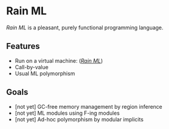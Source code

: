 # Rain ML

<em>Rain ML</em> is a pleasant, purely functional programming language.

## Features

- Run on a virtual machine: ([<em>Rain ML</em>](https://github.com/elpinal/rain-vm))
- Call-by-value
- Usual ML polymorphism

## Goals

- [not yet] GC-free memory management by region inference
- [not yet] ML modules using F-ing modules
- [not yet] Ad-hoc polymorphism by modular implicits
